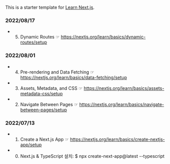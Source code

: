 This is a starter template for [Learn Next.js](https://nextjs.org/learn).

### 2022/08/17

- 5. Dynamic Routes ☞ https://nextjs.org/learn/basics/dynamic-routes/setup

### 2022/08/01

- 4. Pre-rendering and Data Fetching ☞ https://nextjs.org/learn/basics/data-fetching/setup
- 3. Assets, Metadata, and CSS ☞ https://nextjs.org/learn/basics/assets-metadata-css/setup
- 2. Navigate Between Pages ☞ https://nextjs.org/learn/basics/navigate-between-pages/setup

### 2022/07/13

- 1. Create a Next.js App ☞ https://nextjs.org/learn/basics/create-nextjs-app/setup
- 0. Next.js & TypeScript 설치: $ npx create-next-app@latest --typescript
